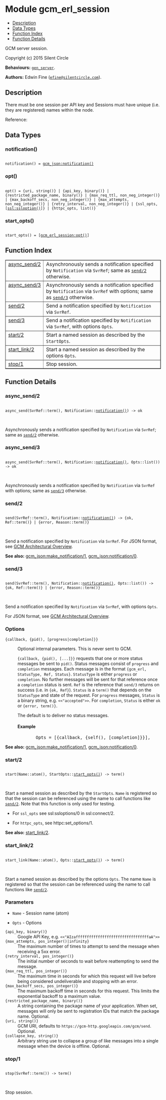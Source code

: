 

# Module gcm_erl_session #
* [Description](#description)
* [Data Types](#types)
* [Function Index](#index)
* [Function Details](#functions)

GCM server session.

Copyright (c) 2015 Silent Circle

__Behaviours:__ [`gen_server`](gen_server.md).

__Authors:__ Edwin Fine ([`efine@silentcircle.com`](mailto:efine@silentcircle.com)).

<a name="description"></a>

## Description ##

There must be one session per API key and
Sessions must have unique (i.e. they are registered) names
within the node.

Reference:

[](http://developer.android.com/guide/google/gcm/gcm.md#server)
<a name="types"></a>

## Data Types ##




### <a name="type-notification">notification()</a> ###


<pre><code>
notification() = <a href="gcm_json.md#type-notification">gcm_json:notification()</a>
</code></pre>




### <a name="type-opt">opt()</a> ###


<pre><code>
opt() = {uri, string()} | {api_key, binary()} | {restricted_package_name, binary()} | {max_req_ttl, non_neg_integer()} | {max_backoff_secs, non_neg_integer()} | {max_attempts, non_neg_integer()} | {retry_interval, non_neg_integer()} | {ssl_opts, [<a href="ssl.md#type-ssloption">ssl:ssloption()</a>]} | {httpc_opts, list()}
</code></pre>




### <a name="type-start_opts">start_opts()</a> ###


<pre><code>
start_opts() = [<a href="gcm_erl_session.md#type-opt">gcm_erl_session:opt()</a>]
</code></pre>

<a name="index"></a>

## Function Index ##


<table width="100%" border="1" cellspacing="0" cellpadding="2" summary="function index"><tr><td valign="top"><a href="#async_send-2">async_send/2</a></td><td>Asynchronously sends a notification specified by
<code>Notification</code> via <code>SvrRef</code>; same as <a href="#send-2"><code>send/2</code></a> otherwise.</td></tr><tr><td valign="top"><a href="#async_send-3">async_send/3</a></td><td>Asynchronously sends a notification specified by
<code>Notification</code> via <code>SvrRef</code> with options; same as <a href="#send-3"><code>send/3</code></a>
otherwise.</td></tr><tr><td valign="top"><a href="#send-2">send/2</a></td><td>Send a notification specified by <code>Notification</code> via
<code>SvrRef</code>.</td></tr><tr><td valign="top"><a href="#send-3">send/3</a></td><td>Send a notification specified by <code>Notification</code> via
<code>SvrRef</code>, with options <code>Opts</code>.</td></tr><tr><td valign="top"><a href="#start-2">start/2</a></td><td>Start a named session as described by the <code>StartOpts</code>.</td></tr><tr><td valign="top"><a href="#start_link-2">start_link/2</a></td><td>Start a named session as described by the options <code>Opts</code>.</td></tr><tr><td valign="top"><a href="#stop-1">stop/1</a></td><td>Stop session.</td></tr></table>


<a name="functions"></a>

## Function Details ##

<a name="async_send-2"></a>

### async_send/2 ###

<pre><code>
async_send(SvrRef::term(), Notification::<a href="#type-notification">notification()</a>) -&gt; ok
</code></pre>
<br />

Asynchronously sends a notification specified by
`Notification` via `SvrRef`; same as [`send/2`](#send-2) otherwise.

<a name="async_send-3"></a>

### async_send/3 ###

<pre><code>
async_send(SvrRef::term(), Notification::<a href="#type-notification">notification()</a>, Opts::list()) -&gt; ok
</code></pre>
<br />

Asynchronously sends a notification specified by
`Notification` via `SvrRef` with options; same as [`send/3`](#send-3)
otherwise.

<a name="send-2"></a>

### send/2 ###

<pre><code>
send(SvrRef::term(), Notification::<a href="#type-notification">notification()</a>) -&gt; {ok, Ref::term()} | {error, Reason::term()}
</code></pre>
<br />

Send a notification specified by `Notification` via
`SvrRef`.  For JSON format, see
[
GCM Architectural Overview](http://developer.android.com/guide/google/gcm/gcm.md#server).

__See also:__ [gcm_json:make_notification/1](gcm_json.md#make_notification-1), [gcm_json:notification/0](gcm_json.md#notification-0).

<a name="send-3"></a>

### send/3 ###

<pre><code>
send(SvrRef::term(), Notification::<a href="#type-notification">notification()</a>, Opts::list()) -&gt; {ok, Ref::term()} | {error, Reason::term()}
</code></pre>
<br />

Send a notification specified by `Notification` via
`SvrRef`, with options `Opts`.

For JSON format, see
[
GCM Architectural Overview](http://developer.android.com/guide/google/gcm/gcm.md#server).


### <a name="Options">Options</a> ###




<dt><code>{callback, {pid(), [progress|completion]}}</code></dt>




<dd><p>Optional internal parameters. This is never sent to GCM.</p><p></p><p><code>{callback, {pid(), [...]}}</code> requests that one or more
status messages be sent to <code>pid()</code>. Status messages consist
of <code>progress</code> and <code>completion</code> messages. Each message is in
the format <code>{gcm_erl, StatusType, Ref, Status}</code>.
<code>StatusType</code> is either <code>progress</code> or <code>completion</code>. No
further messages will be sent for that reference once a
<code>completion</code> status is sent. <code>Ref</code> is the reference that
<code>send/3</code> returns on success (i.e. in <code>{ok, Ref}</code>). <code>Status</code>
is a <code>term()</code> that depends on the <code>StatusType</code> and state of
the request. For <code>progress</code> messages, <code>Status</code> is a binary
string, e.g. <code><<"accepted">></code>. For <code>completion</code>, <code>Status</code> is
either <code>ok</code> or <code>{error, term()}</code>.</p><p></p><p>The default is to deliver no status messages.</p><p></p><h4><a name="Example">Example</a></h4>
<pre>       Opts = [{callback, {self(), [completion]}}],</pre>
</dd>



__See also:__ [gcm_json:make_notification/1](gcm_json.md#make_notification-1), [gcm_json:notification/0](gcm_json.md#notification-0).

<a name="start-2"></a>

### start/2 ###

<pre><code>
start(Name::atom(), StartOpts::<a href="#type-start_opts">start_opts()</a>) -&gt; term()
</code></pre>
<br />

Start a named session as described by the `StartOpts`.
`Name` is registered so that the session can be referenced using
the name to call functions like [`send/2`](#send-2).  Note that this
function is only used for testing.

* For `ssl_opts` see ssl:ssloptions/0 in ssl:connect/2.

* For `httpc_opts`, see httpc:set_options/1.


__See also:__ [start_link/2](#start_link-2).

<a name="start_link-2"></a>

### start_link/2 ###

<pre><code>
start_link(Name::atom(), Opts::<a href="#type-start_opts">start_opts()</a>) -&gt; term()
</code></pre>
<br />

Start a named session as described by the options `Opts`.  The name
`Name` is registered so that the session can be referenced using
the name to call functions like [`send/2`](#send-2).


### <a name="Parameters">Parameters</a> ###


* `Name` - Session name (atom)

* `Opts` - Options



<dt><code>{api_key, binary()}</code></dt>




<dd>Google API Key, e.g.
<code><<"AIzafffffffffffffffffffffffffffffffffaA">></code></dd>




<dt><code>{max_attempts, pos_integer()|infinity}</code></dt>




<dd>The maximum number of times to attempt to send the
message when receiving a 5xx error.</dd>




<dt><code>{retry_interval, pos_integer()}</code></dt>




<dd>The initial number of seconds to wait before reattempting to
send the message.</dd>




<dt><code>{max_req_ttl, pos_integer()}</code></dt>




<dd>The maximum time in seconds for which this request
will live before being considered undeliverable and
stopping with an error.</dd>




<dt><code>{max_backoff_secs, pos_integer()}</code></dt>




<dd>The maximum backoff time in seconds for this request.
This limits the exponential backoff to a maximum
value.</dd>




<dt><code>{restricted_package_name, binary()}</code></dt>




<dd>A string containing the package name of your
application. When set, messages will only be sent to
registration IDs that match the package name.
Optional.</dd>




<dt><code>{uri, string()}</code></dt>




<dd>GCM URI, defaults to
<code>https://gcm-http.googleapis.com/gcm/send</code>. Optional.</dd>




<dt><code>{collapse_key, string()}</code></dt>




<dd>Arbitrary string use to collapse a group of like
messages into a single message when the device is offline.
Optional.</dd>






<a name="stop-1"></a>

### stop/1 ###

<pre><code>
stop(SvrRef::term()) -&gt; term()
</code></pre>
<br />

Stop session.


